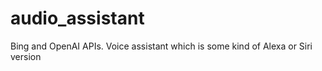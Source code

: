 # audio_assistant
Bing and OpenAI APIs. Voice assistant which is some kind of Alexa or Siri version
